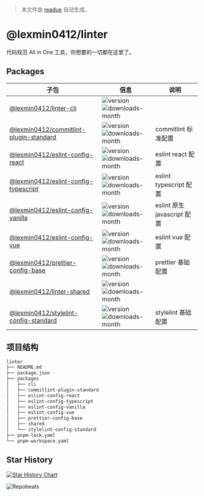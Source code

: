 > 本文件由 [readue](https://github.com/lexmin0412/readue) 自动生成。

# @lexmin0412/linter

代码规范 All in One 工具，你想要的一切都在这里了。

## Packages

|子包|信息|说明|
|---|---|---|
|[@lexmin0412/linter-cli](https://www.npmjs.com/package/@lexmin0412/linter-cli)|![version](https://img.shields.io/npm/v/@lexmin0412/linter-cli)  ![downloads-month](https://img.shields.io/npm/dm/@lexmin0412/linter-cli)||
|[@lexmin0412/commitlint-plugin-standard](https://www.npmjs.com/package/@lexmin0412/commitlint-plugin-standard)|![version](https://img.shields.io/npm/v/@lexmin0412/commitlint-plugin-standard)  ![downloads-month](https://img.shields.io/npm/dm/@lexmin0412/commitlint-plugin-standard)|commitlint 标准配置|
|[@lexmin0412/eslint-config-react](https://www.npmjs.com/package/@lexmin0412/eslint-config-react)|![version](https://img.shields.io/npm/v/@lexmin0412/eslint-config-react)  ![downloads-month](https://img.shields.io/npm/dm/@lexmin0412/eslint-config-react)|eslint react 配置|
|[@lexmin0412/eslint-config-typescript](https://www.npmjs.com/package/@lexmin0412/eslint-config-typescript)|![version](https://img.shields.io/npm/v/@lexmin0412/eslint-config-typescript)  ![downloads-month](https://img.shields.io/npm/dm/@lexmin0412/eslint-config-typescript)|eslint typescript 配置|
|[@lexmin0412/eslint-config-vanilla](https://www.npmjs.com/package/@lexmin0412/eslint-config-vanilla)|![version](https://img.shields.io/npm/v/@lexmin0412/eslint-config-vanilla)  ![downloads-month](https://img.shields.io/npm/dm/@lexmin0412/eslint-config-vanilla)|eslint 原生 javascript 配置|
|[@lexmin0412/eslint-config-vue](https://www.npmjs.com/package/@lexmin0412/eslint-config-vue)|![version](https://img.shields.io/npm/v/@lexmin0412/eslint-config-vue)  ![downloads-month](https://img.shields.io/npm/dm/@lexmin0412/eslint-config-vue)|eslint vue 配置|
|[@lexmin0412/prettier-config-base](https://www.npmjs.com/package/@lexmin0412/prettier-config-base)|![version](https://img.shields.io/npm/v/@lexmin0412/prettier-config-base)  ![downloads-month](https://img.shields.io/npm/dm/@lexmin0412/prettier-config-base)|prettier 基础配置|
|[@lexmin0412/linter-shared](https://www.npmjs.com/package/@lexmin0412/linter-shared)|![version](https://img.shields.io/npm/v/@lexmin0412/linter-shared)  ![downloads-month](https://img.shields.io/npm/dm/@lexmin0412/linter-shared)||
|[@lexmin0412/stylelint-config-standard](https://www.npmjs.com/package/@lexmin0412/stylelint-config-standard)|![version](https://img.shields.io/npm/v/@lexmin0412/stylelint-config-standard)  ![downloads-month](https://img.shields.io/npm/dm/@lexmin0412/stylelint-config-standard)|stylelint 基础配置|

## 项目结构

```bash
linter
├── README.md
├── package.json
├── packages
│   ├── cli
│   ├── commitlint-plugin-standard
│   ├── eslint-config-react
│   ├── eslint-config-typescript
│   ├── eslint-config-vanilla
│   ├── eslint-config-vue
│   ├── prettier-config-base
│   ├── shared
│   └── stylelint-config-standard
├── pnpm-lock.yaml
└── pnpm-workspace.yaml
```


## Star History

[![Star History Chart](https://api.star-history.com/svg?repos=lexmin0412/linter&type=Timeline)](https://star-history.com/#lexmin0412/linter&Timeline)


![Repobeats](https://repobeats.axiom.co/api/embed/1678048529f7bfc78ea43f569017e4761a382608.svg "Repobeats analytics image")
